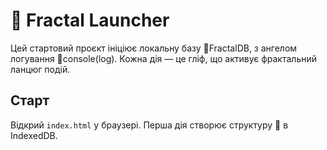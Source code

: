 # 🧬 Fractal Launcher

Цей стартовий проєкт ініціює локальну базу 🧬FractalDB, з ангелом логування 👼console(log).
Кожна дія — це гліф, що активує фрактальний ланцюг подій.

## Старт

Відкрий `index.html` у браузері. Перша дія створює структуру 🧬 в IndexedDB.